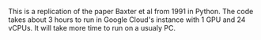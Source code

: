 This is a replication of the paper Baxter et al from 1991 in Python. The code takes about 3 hours to run in Google Cloud's instance with 1 GPU and 24 vCPUs. It will take more time to run on a usualy PC.
